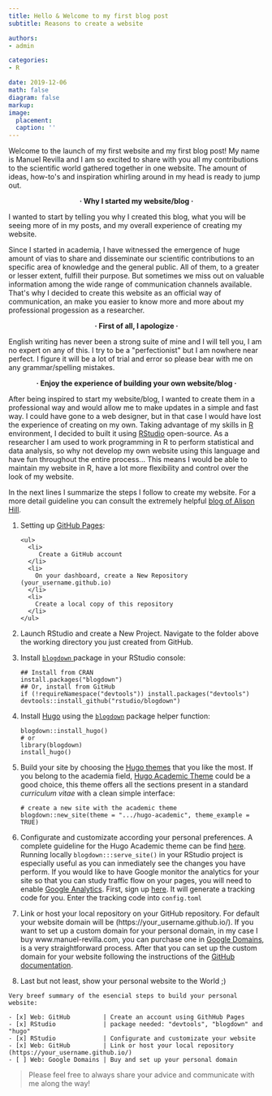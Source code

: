 ```yaml
---
title: Hello & Welcome to my first blog post
subtitle: Reasons to create a website

authors:
- admin

categories:
- R

date: 2019-12-06
math: false
diagram: false
markup: 
image:
  placement: 
  caption: ''
---
```


Welcome to the launch of my first website and my first blog post! My name is Manuel Revilla and I am so excited to share with you all my contributions to the scientific world gathered together in one website. The amount of ideas, how-to's and inspiration whirling around in my head is ready to jump out. 

<center>
<strong>&middot; Why I started my website/blog &middot;</strong> 
</center>


I wanted to start by telling you why I created this blog, what you will be seeing more of in my posts, and my overall experience of creating my website.

Since I started in academia, I have witnessed the emergence of huge amount of vias to share and disseminate our scientific contributions to an specific area of knowledge and the general public. All of them, to a greater or lesser extent, fulfill their purpose. But sometimes we miss out on valuable information among the wide range of communication channels available. That's why I decided to create this website as an official way of communication, an make you easier to know more and more about my professional progession as a researcher.  


<center>
<strong>&middot; First of all, I apologize &middot;</strong> 
</center>


English writing has never been a strong suite of mine and I will tell you, I am no expert on any of this. I try to be a "perfectionist" but I am nowhere near perfect. I figure it will be a lot of trial and error so please bear with me on any grammar/spelling mistakes. 


<center>
<strong>&middot; Enjoy the experience of building your own website/blog &middot;</strong>
</center>


After being inspired to start my website/blog, I wanted to create them in a professional way and would allow me to make updates in a simple and fast way. I could have gone to a web designer, but in that case I would have lost the experience of creating on my own. Taking advantage of my skills in <a href="https://www.r-project.org/" target="_blank">R</a> environment, I decided to built it using <a href="https://rstudio.com/" target="_blank">RStudio</a> open-source. As a researcher I am used to work programming in R to perform statistical and data analysis, so why not develop my own website using this language and have fun throughout the entire process... This means I would be able to maintain my website in R, have a lot more flexibility and control over the look of my website.

In the next lines I summarize the steps I follow to create my website. For a more detail guideline you can consult the extremely helpful <a href="https://alison.rbind.io/post/2017-06-12-up-and-running-with-blogdown/" target="_blank">blog of Alison Hill</a>.


<ol style="list-style-type: decimal">
  <li>
    Setting up <a href="https://pages.github.com/" target="_blank">GitHub Pages</a>:
  </li>

    <ul>
      <li>
         Create a GitHub account
      </li>
      <li>
        On your dashboard, create a New Repository (your_username.github.io)
      </li>
      <li>
        Create a local copy of this repository
      </li>
    </ul>
</ol>


<ol style="list-style-type: decimal" start="2">
  <li>
    Launch RStudio and create a New Project. Navigate to the folder above the working directory you just created from GitHub.
  </li>
</ol>


<ol style="list-style-type: decimal" start="3">
  <li>
    Install <a href="https://bookdown.org/yihui/blogdown/" target="_blank"> <code>blogdown</code> </a> package in your RStudio console:<pre><code class="hljs sql">## Install from CRAN
install.packages("blogdown")
## Or, install from GitHub
if (!requireNamespace("devtools")) install.packages("devtools")
devtools::install_github("rstudio/blogdown")</code></pre>
  </li>
</ol>


<ol style="list-style-type: decimal" start="4">
  <li>
    Install <a href="https://gohugo.io/" target="_blank">Hugo</a> using the <a href="https://bookdown.org/yihui/blogdown/" target="_blank"> <code>blogdown</code></a> package helper function:<pre><code class="hljs sql">blogdown::install_hugo()
# or
library(blogdown)
install_hugo()</code></pre>
  </li>
</ol>


<ol style="list-style-type: decimal" start="5">  
  <li>
    Build your site by choosing the <a href="https://themes.gohugo.io/" target="_blank">Hugo themes</a> that you like the most. If you belong to the academia field, <a href="https://themes.gohugo.io/academic/" target="_blank">Hugo Academic Theme</a> could be a good choice, this theme offers all the sections present in a standard <i>curriculum vitae</i> with a clean simple interface:<pre><code class="hljs sql"># create a new site with the academic theme
blogdown::new_site(theme = ".../hugo-academic", theme_example = TRUE)</code></pre>
  </li>
</ol>


<ol style="list-style-type: decimal" start="6">
  <li>  
    Configurate and customizate according your personal preferences. A complete guideline for the Hugo Academic theme can be find <a href="https://sourcethemes.com/academic/docs/customization/" target="_blank">here</a>. Running locally <code>blogdown:::serve_site()</code> in your RStudio project is especially useful as you can inmediately see the changes you have perform. If you would like to have Google monitor the analytics for your site so that you can study traffic flow on your pages, you will need to enable <a href="https://marketingplatform.google.com/intl/com/about/analytics/" target="_blank">Google Analytics</a>. First, sign up <a href="https://accounts.google.com/signin/v2/identifier?service=analytics&passive=1209600&continue=https%3A%2F%2Fanalytics.google.com%2Fanalytics%2Fweb%2F%3Futm_source%3Dmarketingplatform.google.com%26utm_medium%3Det%26utm_campaign%3Dmarketingplatform.google.com%2Fabout%2Fanalytics%2F%23&followup=https%3A%2F%2Fanalytics.google.com%2Fanalytics%2Fweb%2F%3Futm_source%3Dmarketingplatform.google.com%26utm_medium%3Det%26utm_campaign%3Dmarketingplatform.google.com%2Fabout%2Fanalytics%2F&flowName=GlifWebSignIn&flowEntry=ServiceLogin" target="_blank">here</a>. It will generate a tracking code for you. Enter the tracking code into <code>config.toml</code>
  </li>
</ol>


<ol style="list-style-type: decimal" start="7">
  <li>
    Link or host your local repository on your GitHub repository. For default your website domain will be (https://your_username.github.io/). If you want to set up a custom domain for your personal domain, in my case I buy www.manuel-revilla.com, you can purchase one in <a href="https://domains.google/" target="_blank">Google Domains</a>, is a very straightforward process. After that you can set up the custom domain for your website following the instructions of the <a href="https://help.github.com/en/github/working-with-github-pages/managing-a-custom-domain-for-your-github-pages-site" target="_blank">GitHub documentation</a>.
  </li>
</ol>


<ol style="list-style-type: decimal" start="8">
  <li>
    Last but not least, show your personal website to the World ;)
  </li>
</ol>


```
Very breef summary of the esencial steps to build your personal website:

- [x] Web: GitHub         | Create an account using GithHub Pages
- [x] RStudio             | package needed: "devtools", "blogdown" and "hugo"
- [x] RStudio             | Configurate and customizate your website
- [x] Web: GitHub         | Link or host your local repository (https://your_username.github.io/)
- [ ] Web: Google Domains | Buy and set up your personal domain
```


<blockquote>
  <p>
Please feel free to always share your advice and communicate with me along the way!
  </p>
</blockquote>


